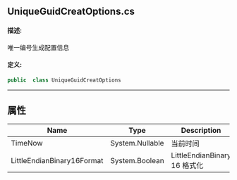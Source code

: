 ## UniqueGuidCreatOptions.cs 


#### 描述:


唯一编号生成配置信息


#### 定义: 
``` csharp
public  class UniqueGuidCreatOptions
```
---
## 属性 
| Name      | Type | Description|
| ----------- | ----------- |-----------|
|     TimeNow |  System.Nullable | 当前时间 |
|     LittleEndianBinary16Format |  System.Boolean | LittleEndianBinary 16 格式化 |
